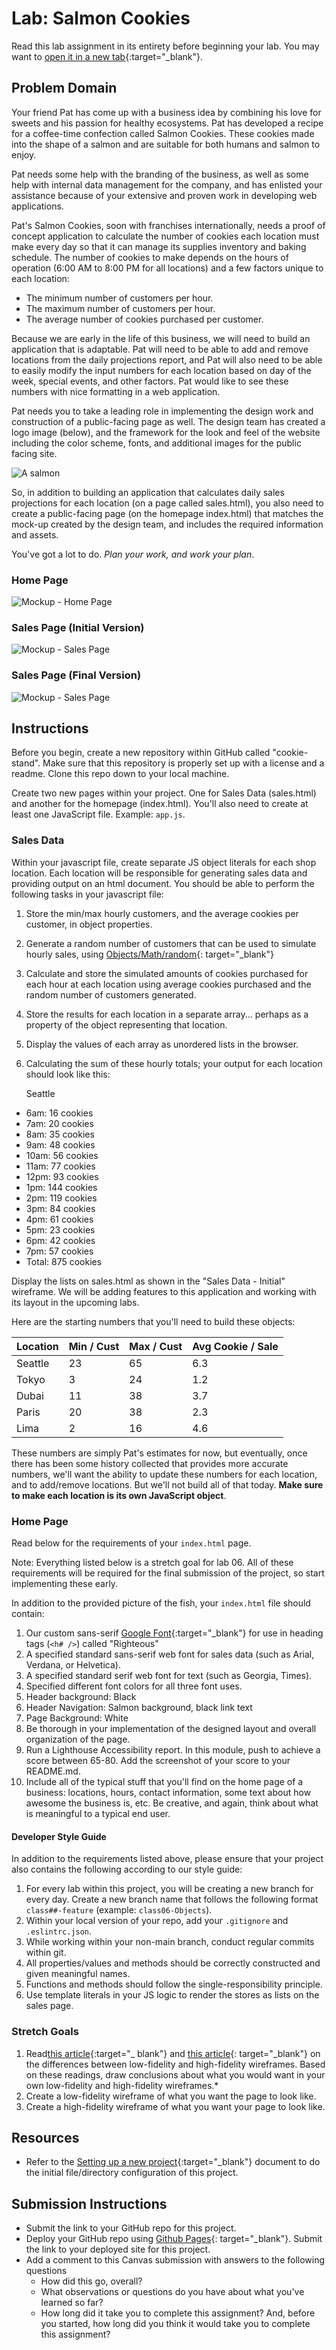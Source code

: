# Lab: Salmon Cookies

Read this lab assignment in its entirety before beginning your lab. You may want
to [open it in a new tab](https://codefellows.github.io/code-201-guide/curriculum/class-06/lab/){:target="_blank"}.

## Problem Domain

Your friend Pat has come up with a business idea by combining his love for sweets and his passion for healthy
ecosystems. Pat has developed a recipe for a coffee-time confection called Salmon Cookies. These cookies made into the
shape of a salmon and are suitable for both humans and salmon to enjoy.

Pat needs some help with the branding of the business, as well as some help with internal data management for the
company, and has enlisted your assistance because of your extensive and proven work in developing web applications.

Pat's Salmon Cookies, soon with franchises internationally, needs a proof of concept application to calculate the number
of cookies each location must make every day so that it can manage its supplies inventory and baking schedule. The
number of cookies to make depends on the hours of operation (6:00 AM to 8:00 PM for all locations) and a few factors
unique to each location:

- The minimum number of customers per hour.
- The maximum number of customers per hour.
- The average number of cookies purchased per customer.

Because we are early in the life of this business, we will need to build an application that is adaptable. Pat will need
to be able to add and remove locations from the daily projections report, and Pat will also need to be able to easily
modify the input numbers for each location based on day of the week, special events, and other factors. Pat would like
to see these numbers with nice formatting in a web application.

Pat needs you to take a leading role in implementing the design work and construction of a public-facing page as well.
The design team has created a logo image (below), and the framework for the look and feel of the website including the
color scheme, fonts, and additional images for the public facing site.

![A salmon](./assets/salmon.png)

So, in addition to building an application that calculates daily sales projections for each location (on a page called
sales.html), you also need to create a public-facing page (on the homepage index.html) that matches the mock-up created
by the design team, and includes the required information and assets.

You've got a lot to do.
*Plan your work, and work your plan*.

### Home Page

![Mockup - Home Page](./wireframes/home.png)

### Sales Page (Initial Version)

![Mockup - Sales Page](./wireframes/sales-list.png)

### Sales Page (Final Version)

![Mockup - Sales Page](./wireframes/sales-table.png)

## Instructions

Before you begin, create a new repository within GitHub called "cookie-stand". Make sure that this repository is
properly set up with a license and a readme. Clone this repo down to your local machine.

Create two new pages within your project. One for Sales Data (sales.html) and another for the homepage (index.html).
You'll also need to create at least one JavaScript file. Example: `app.js`.

### Sales Data

Within your javascript file, create separate JS object literals for each shop location. Each location will be
responsible for generating sales data and providing output on an html document. You should be able to perform the
following tasks in your javascript file:

1. Store the min/max hourly customers, and the average cookies per customer, in object properties.
1. Generate a random number of customers that can be used to simulate hourly sales, using [Objects/Math/random](https://developer.mozilla.org/en-US/docs/Web/JavaScript/Reference/Global_Objects/Math/random){:
   target="_blank"}
1. Calculate and store the simulated amounts of cookies purchased for each hour at each location using average cookies
   purchased and the random number of customers generated.
1. Store the results for each location in a separate array... perhaps as a property of the object representing that
   location.
1. Display the values of each array as unordered lists in the browser.
1. Calculating the sum of these hourly totals; your output for each location should look like this:

   Seattle

- 6am: 16 cookies
- 7am: 20 cookies
- 8am: 35 cookies
- 9am: 48 cookies
- 10am: 56 cookies
- 11am: 77 cookies
- 12pm: 93 cookies
- 1pm: 144 cookies
- 2pm: 119 cookies
- 3pm: 84 cookies
- 4pm: 61 cookies
- 5pm: 23 cookies
- 6pm: 42 cookies
- 7pm: 57 cookies
- Total: 875 cookies

Display the lists on sales.html as shown in the "Sales Data - Initial" wireframe. We will be adding features to this
application and working with its layout in the
upcoming labs.

Here are the starting numbers that you'll need to build these objects:

 Location | Min / Cust | Max / Cust | Avg Cookie / Sale
----------|------------|------------|-------------------
 Seattle  | 23         | 65         | 6.3
 Tokyo    | 3          | 24         | 1.2
 Dubai    | 11         | 38         | 3.7
 Paris    | 20         | 38         | 2.3
 Lima     | 2          | 16         | 4.6

These numbers are simply Pat's estimates for now, but eventually, once there has been some history collected that
provides more accurate numbers, we'll want the ability to update these numbers for each location, and to add/remove
locations. But we'll not build all of that today. **Make sure to make each location is its own JavaScript object**.

### Home Page

Read below for the requirements of your `index.html` page.

Note: Everything listed below is a stretch goal for lab 06. All of these requirements will be required for the final
submission of the project, so start implementing these early.

In addition to the provided picture of the fish, your `index.html` file should contain:

1. Our custom sans-serif [Google Font](https://fonts.google.com/){:target="_blank"} for use in heading tags (`<h# />`)
   called "Righteous"
1. A specified standard sans-serif web font for sales data (such as Arial, Verdana, or Helvetica).
1. A specified standard serif web font for text (such as Georgia, Times).
1. Specified different font colors for all three font uses.
1. Header background: Black
1. Header Navigation: Salmon background, black link text
1. Page Background: White
1. Be thorough in your implementation of the designed layout and overall organization of the page.
1. Run a Lighthouse Accessibility report. In this module, push to achieve a score between 65-80. Add the screenshot of
   your score to your README.md.
1. Include all of the typical stuff that you'll find on the home page of a business: locations, hours, contact
   information, some text about how awesome the business is, etc. Be creative, and again, think about what is meaningful
   to a typical end user.

#### Developer Style Guide

In addition to the requirements listed above, please ensure that your project also contains the following according to
our style guide:

1. For every lab within this project, you will be creating a new branch for every day. Create a new branch name that
   follows the following format `class##-feature` (example: `class06-Objects`).
1. Within your local version of your repo, add your `.gitignore` and `.eslintrc.json`.
1. While working within your non-main branch, conduct regular commits within git.
1. All properties/values and methods should be correctly constructed and given meaningful names.
1. Functions and methods should follow the single-responsibility principle.
1. Use template literals in your JS logic to render the stores as lists on the sales page.

### Stretch Goals

1. Read[this article](https://mentormate.com/blog/low-fidelity-wireframes-vs-high-fidelity-wireframes/){:target="_
   blank"} and [this article](https://www.justinmind.com/blog/low-fidelity-vs-high-fidelity-wireframing-is-paper-dead/){:
   target="_blank"} on the differences between low-fidelity and high-fidelity wireframes. Based on these readings, draw
   conclusions about what you would want in your own low-fidelity and high-fidelity wireframes.*
1. Create a low-fidelity wireframe of what you want the page to look like.
1. Create a high-fidelity wireframe of what you want your page to look like.

## Resources

- Refer to the [Setting up a new project](../../class-02/project-setup){:target="_blank"} document to do the initial
  file/directory configuration of this project.

## Submission Instructions

- Submit the link to your GitHub repo for this project.
- Deploy your GitHub repo
  using [Github Pages](https://docs.github.com/en/pages/getting-started-with-github-pages/creating-a-github-pages-site#creating-your-site){:
  target="_blank"}. Submit the link to your deployed site for this project.
- Add a comment to this Canvas submission with answers to the following questions
  - How did this go, overall?
  - What observations or questions do you have about what you've learned so far?
  - How long did it take you to complete this assignment? And, before you started, how long did you think it would take
    you to complete this assignment?
